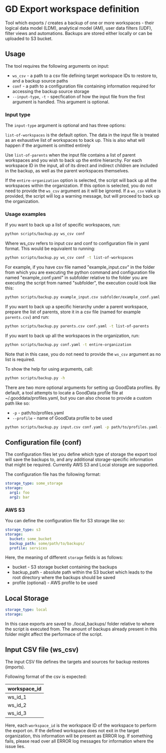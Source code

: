 # GD Export workspace definition

Tool which exports / creates a backup of one or more workspaces - their logical data model (LDM), analytical model (AM),  user data filters (UDF), filter views and automations. Backups are stored either locally or can be uploaded to S3 bucket.

## Usage
The tool requires the following arguments on input:
- `ws_csv` - a path to a csv file defining target workspace IDs to restore to, and a backup source paths
- `conf` - a path to a configuration file containing information required for accessing the backup source storage
- `--input-type`, `-t` - specfication of how the input file from the first argument is handled. This argument is optional.

### Input type

The `input-type` argument is optional and has three options:

`list-of-workspaces` is the default option. The data in the input file is treated as an exhaustive list of workspaces to back up. This is also what will happen if the argument is omitted entirely

Use `list-of-parents` when the input file contains a list of parent workspaces and you wish to back up the entire hierarchy. For each workspace ID in the input, all of its direct and indirect children are included in the backup, as well as the parent workspaces themselves.

If the `entire-organization` option is selected, the script will back up all the workspaces within the organization. If this option is selected, you do not need to provide the `ws_csv` argument as it will be ignored. If a `ws_csv` value is provided, the script will log a warning message, but will proceed to back up the organization.

### Usage examples

If you want to back up a list of specific workspaces, run:

```sh
python scripts/backup.py ws_csv conf
```

Where ws_csv refers to input csv and conf to configuration file in yaml format. This would be equivalent to running:

```sh
python scripts/backup.py ws_csv conf -t list-of-workspaces
```

For example, if you have csv file named "example_input.csv" in the folder from which you are executing the python command and configuration file named "example_conf.yaml" in subfolder relative to the folder you are executing the script from named "subfolder", the execution could look like this:

```sh
python scripts/backup.py example_input.csv subfolder/example_conf.yaml
```

If you want to back up a specific hierarchy under a parent workspace, prepare the list of parents, store it in a csv file (named for example `parents.csv`) and run:

```sh
python scripts/backup.py parents.csv conf.yaml -t list-of-parents
```

If you want to back up all the workspaces in the organization, run:

```sh
python scripts/backup.py conf.yaml -t entire-organization
```

Note that in this case, you do not need to provide the `ws_csv` argument as no list is required.

To show the help for using arguments, call:
```sh
python scripts/backup.py -h
```

There are two more optional arguments for setting up GoodData profiles.
By default, a tool attempts to locate a GoodData profile file at ~/.gooddata/profiles.yaml, but you can also choose to provide a custom path like so:
- `-p` - path/to/profiles.yaml
- `--profile` - name of GoodData profile to be used

```sh
python scripts/backup.py input.csv conf.yaml -p path/to/profiles.yaml --profile customer
```

## Configuration file (conf)
The configuration files let you define which type of storage the export tool will save the backups to, and any additional storage-specific information that might be required. Currently AWS S3 and Local storage are supported.

The configuration file has the following format:
```yaml
storage_type: some_storage
storage:
  arg1: foo
  arg2: bar
```

### AWS S3

You can define the configuration file for S3 storage like so: 

```yaml
storage_type: s3
storage:
  bucket: some_bucket
  backup_path: some/path/to/backups/
  profile: services 
```
Here, the meaning of different `storage` fields is as follows:
- bucket - S3 storage bucket containing the backups
- backup_path - absolute path within the S3 bucket which leads to the root directory where the backups should be saved
- profile (optional) - AWS profile to be used
  
## Local Storage

```yaml
storage_type: local
storage:
```

In this case exports are saved to ./local_backups/ folder relative to where the script is executed from. The amount of backups already present in this folder might affect the performace of the script.

## Input CSV file (ws_csv)
The input CSV file defines the targets and sources for backup restores (imports).

Following format of the csv is expected:

| workspace_id |
|--------------| 
| ws_id_1      | 
| ws_id_2      | 
| ws_id_3      | 

Here, each `workspace_id` is the workspace ID of the workspace to perform the export on.
If the defined workspace does not exit in the target organization, this information will be present as ERROR log. If something fails, please read over all ERROR log messages for information where the issue lies.
